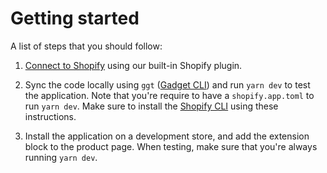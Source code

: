 # Getting started

A list of steps that you should follow:

1. [Connect to Shopify](https://docs.gadget.dev/guides/tutorials/connecting-to-shopify#connecting-to-shopify) using our built-in Shopify plugin.

2. Sync the code locally using `ggt` ([Gadget CLI](https://docs.gadget.dev/reference/ggt#ggt-reference)) and run `yarn dev` to test the application. Note that you're require to have a `shopify.app.toml` to run `yarn dev`. Make sure to install the [Shopify CLI](https://shopify.dev/docs/api/shopify-cli#installation) using these instructions.

3. Install the application on a development store, and add the extension block to the product page. When testing, make sure that you're always running `yarn dev`.
